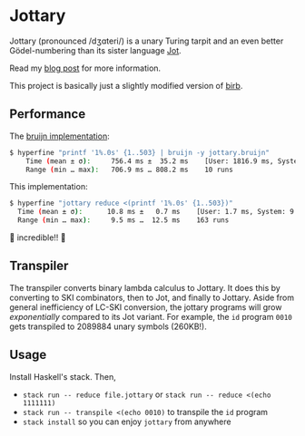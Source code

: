 # Jottary

Jottary (pronounced /dʒɑteri/) is a unary Turing tarpit and an even
better Gödel-numbering than its sister language
[Jot](https://esolangs.org/wiki/Jot).

Read my [blog post](https://text.marvinborner.de/2023-10-05-15.html) for
more information.

This project is basically just a slightly modified version of
[birb](https://github.com/marvinborner/birb).

## Performance

The [bruijn
implementation](https://github.com/marvinborner/bruijn/blob/main/samples/fun/jottary.bruijn):

``` bash
$ hyperfine "printf '1%.0s' {1..503} | bruijn -y jottary.bruijn"
    Time (mean ± σ):     756.4 ms ±  35.2 ms    [User: 1816.9 ms, System: 1735.2 ms]
    Range (min … max):   706.9 ms … 808.2 ms    10 runs
```

This implementation:

``` bash
$ hyperfine "jottary reduce <(printf '1%.0s' {1..503})"
  Time (mean ± σ):      10.8 ms ±   0.7 ms    [User: 1.7 ms, System: 9.0 ms]
  Range (min … max):     9.5 ms …  12.5 ms    163 runs
```

:rocket: incredible!! :tada:

## Transpiler

The transpiler converts binary lambda calculus to Jottary. It does this
by converting to SKI combinators, then to Jot, and finally to Jottary.
Aside from general inefficiency of LC-SKI conversion, the jottary
programs will grow *exponentially* compared to its Jot variant. For
example, the `id` program `0010` gets transpiled to 2089884 unary
symbols (260KB!).

## Usage

Install Haskell's stack. Then,

-   `stack run -- reduce file.jottary` or
    `stack run -- reduce <(echo 1111111)`
-   `stack run -- transpile <(echo 0010)` to transpile the `id` program
-   `stack install` so you can enjoy `jottary` from anywhere
